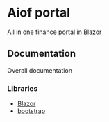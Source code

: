 # Aiof portal

All in one finance portal in Blazor

## Documentation

Overall documentation

### Libraries

- [Blazor](https://docs.microsoft.com/en-us/aspnet/core/blazor/?view=aspnetcore-3.1)
- [bootstrap](https://getbootstrap.com/docs/4.5/getting-started/introduction/)
